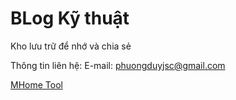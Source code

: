 # BLog Kỹ thuật
Kho lưu trữ để nhớ và chia sẻ

Thông tin liên hệ:
E-mail: phuongduyjsc@gmail.com


<a href="https://3mhousing.github.io/MHome-Tool/">MHome Tool</a>

